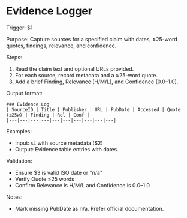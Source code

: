 <!-- $1=claim text (e.g., "Next.js 15 requires React 19 RC"), $2=source metadata (URLs, titles), $3=publication date (ISO format) -->

# Evidence Logger

Trigger: $1

Purpose: Capture sources for a specified claim with dates, ≤25-word quotes, findings, relevance, and confidence.

Steps:

1. Read the claim text and optional URLs provided.
2. For each source, record metadata and a ≤25-word quote.
3. Add a brief Finding, Relevance (H/M/L), and Confidence (0.0–1.0).

Output format:

```
### Evidence Log
| SourceID | Title | Publisher | URL | PubDate | Accessed | Quote (≤25w) | Finding | Rel | Conf |
|---|---|---|---|---|---|---|---|---|---|
```

Examples:

- Input: `$1` with source metadata ($2)
- Output: Evidence table entries with dates.

Validation:
- Ensure $3 is valid ISO date or "n/a"
- Verify Quote ≤25 words
- Confirm Relevance is H/M/L and Confidence is 0.0–1.0

Notes:
- Mark missing PubDate as n/a. Prefer official documentation.
